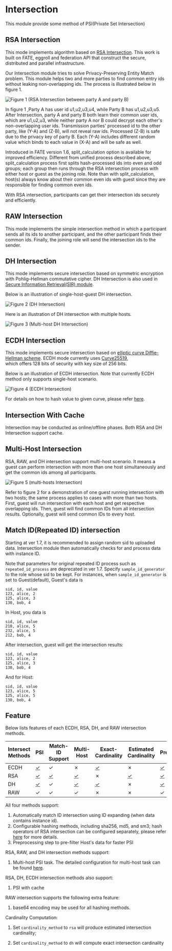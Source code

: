 # Intersection

This module provide some method of PSI(Private Set Intersection)

## RSA Intersection

This mode implements algorithm based on [RSA
Intersection](https://books.google.com.hk/books?id=zfvf37_YS8cC&pg=PA73&lpg=PA73&dq=rsa+commutative+encryption&source=bl&ots=LbOiyIlr3E&sig=IIWlTGeoU0C8dRiN10uH2OAwobQ&hl=zh-CN&sa=X&ved=0ahUKEwiLoozC1tbXAhVDnJQKHbP7DvAQ6AEIdTAJ#v=onepage&q&f=false).
This work is built on FATE, eggroll and federation API that construct
the secure, distributed and parallel infrastructure.

Our Intersection module tries to solve Privacy-Preserving Entity Match
problem. This module helps two and more parties to find common entry ids
without leaking non-overlapping ids. The process is illustrated below in
<span class="title-ref">figure 1</span>.

![Figure 1 (RSA Intersection between party A and party
B)](../images/rsa_intersection.png)

In <span class="title-ref">figure 1</span> ,Party A has user id
u1,u2,u3,u4, while Party B has u1,u2,u3,u5. After Intersection, party A
and party B both learn their common user ids, which are u1,u2,u3, while
neither party A nor B could decrypt each other's non-overlapping user
ids. Transmission parties' processed id to the other party, like \(Y-A\)
and \(Z-B\), will not reveal raw ids. Processed \(Z-B\) is safe due to
the privacy key of party B. Each \(Y-A\) includes different random value
which binds to each value in \(X-A\) and will be safe as well.

Introduced in FATE version 1.6,
<span class="title-ref">split\_calculation</span> option is available
for improved efficiency. Different from unified process described above,
<span class="title-ref">split\_calculation</span> process first splits
hash-processed ids into even and odd groups; each group then runs
through the RSA intersection process with either host or guest as the
joining role. Note than with
<span class="title-ref">split\_calculation</span>, host(s) always know
about their common even ids with guest since they are responsible for
finding common even ids.

With RSA intersection, participants can get their intersection ids
securely and efficiently.

## RAW Intersection

This mode implements the simple intersection method in which a
participant sends all its ids to another participant, and the other
participant finds their common ids. Finally, the joining role will send
the intersection ids to the sender.

## DH Intersection

This mode implements secure intersection based on symmetric encryption
with Pohlig–Hellman commutative cipher. DH Intersection is also used in
[Secure Information Retrieval(SIR)
module](sir.md).

Below is an illustration of single-host-guest DH intersection.

![Figure 2 (DH
Intersection)](../images/dh_intersection.png)

Here is an illustration of DH intersection with multiple hosts.

![Figure 3 (Multi-host DH
Intersection)](../images/multi_host_dh_intersection.png)


## ECDH Intersection

This mode implements secure intersection 
based on [elliptic curve Diffie-Hellman scheme](https://en.wikipedia.org/wiki/Elliptic-curve_Diffie–Hellman). 
ECDH mode currently uses [Curve25519](https://en.wikipedia.org/wiki/Curve25519),  
which offers 128 bits of security with key size of 256 bits.

Below is an illustration of ECDH intersection. Note that currently ECDH method only supports single-host scenario.

![Figure 4 (ECDH
Intersection)](../images/ecdh_intersection.png)

For details on how to hash value to given curve, 
please refer [here](https://datatracker.ietf.org/doc/html/draft-irtf-cfrg-hash-to-curve-10#section-6.7.1).


## Intersection With Cache

Intersection may be conducted as online/offline phases. Both RSA and DH
Intersection support cache. 

## Multi-Host Intersection

RSA, RAW, and DH intersection support multi-host scenario. It means a
guest can perform intersection with more than one host simultaneously
and get the common ids among all participants.

![Figure 5 (multi-hosts
Intersection)](../images/multi_host_intersect.png)

Refer to <span class="title-ref">figure 2</span> for a demonstration of
one guest running intersection with two hosts; the same process applies
to cases with more than two hosts. First, guest will run intersection
with each host and get respective overlapping ids. Then, guest will find
common IDs from all intersection results. Optionally, guest will send
common IDs to every host.

## Match ID(Repeated ID) intersection

Starting at ver 1.7, it is recommended to assign random sid to uploaded
data. Intersection module then automatically checks for and process data
with instance ID.

Note that parameters for original repeated ID process such as
``repeated_id_process`` are deprecated in
ver 1.7. Specify ``sample_id_generator`` to the
role whose sid to be kept. For instances, when
``sample_id_generator`` is set to Guest(default),
Guest's data is

    sid, id, value
    123, alice, 2
    125, alice, 3
    130, bob, 4

In Host, you data is

    sid, id, value
    210, alice, 5
    232, alice, 5
    212, bob, 4

After intersection, guest will get the intersection results:

    sid, id, value
    123, alice, 2
    125, alice, 3
    130, bob, 4

And for Host:

    sid, id, value
    123, alice, 5
    125, alice, 5
    130, bob, 4

<!-- mkdocs
## Param

::: federatedml.param.intersect_param
    rendering:
      heading_level: 3
      show_source: true
      show_root_heading: true
      show_root_toc_entry: false
      show_root_full_path: false
 -->

## Feature

Below lists features of each ECDH, RSA, DH, and RAW intersection methods.

| Intersect Methods 	| PSI                                                                     	| Match-ID Support                                                       	| Multi-Host                                                                   	| Exact-Cardinality                                                                              	| Estimated Cardinality                                                              	| Preprocessing                                                                        	| Cache                                                                         	|
|-------------------	|-------------------------------------------------------------------------	|------------------------------------------------------------------------	|------------------------------------------------------------------------------	|------------------------------------------------------------------------------------------------	|------------------------------------------------------------------------------------	|--------------------------------------------------------------------------------------	|-------------------------------------------------------------------------------	|
| ECDH              	| [&check;](../../examples/pipeline/intersect/pipeline-intersect-ecdh.py) 	| &check;                                                                	| &cross;                                                                      	| [&check;](../../examples/dsl/v2/intersect/test_intersect_job_ecdh_exact_cardinality_conf.json) 	| &cross;                                                                            	| [&check;](../../examples/pipeline/intersect/pipeline-intersect-ecdh-w-preprocess.py) 	| [&check;](../../examples/pipeline/intersect/pipeline-intersect-ecdh-cache.py) 	|
| RSA               	| [&check;](../../examples/pipeline/intersect/pipeline-intersect-rsa.py)  	| [&check;](../../examples/pipeline/match_id_test/pipeline-hetero-lr.py) 	| [&check;](../../examples/pipeline/intersect/pipeline-intersect-multi-rsa.py) 	| &cross;                                                                                        	| [&check;](../../examples/pipeline/intersect/pipeline-intersect-rsa-cardinality.py) 	| [&check;](../../examples/pipeline/intersect/pipeline-intersect-dh-w-preprocess.py)   	| [&check;](../../examples/pipeline/intersect/pipeline-intersect-rsa-cache.py)  	|
| DH                	| [&check;](../../examples/pipeline/intersect/pipeline-intersect-dh.py)   	| &check;                                                                	| [&check;](../../examples/pipeline/intersect/pipeline-intersect-dh-multi.py)  	| [&check;](examples/dsl/v2/intersect/test_intersect_job_dh_exact_cardinality_conf.json)         	| &cross;                                                                            	| [&check;](../../examples/pipeline/intersect/pipeline-intersect-rsa-w-preprocess.py)  	| [&check;](../../examples/pipeline/intersect/pipeline-intersect-dh-cache.py)   	|
| RAW               	| &check;                                                                 	| &check;                                                                	| &check;                                                                      	| &cross;                                                                                        	| &cross;                                                                            	| &check;                                                                              	| &cross;                                                                       	|

All four methods support:

1.  Automatically match ID intersection using ID expanding (when data contains instance id).
2.  Configurable hashing methods, including sha256, md5, and sm3; hash
    operators of RSA intersection can be configured separately, please
    refer [here](../../python/federatedml/param/intersect_param.py)
    for more details.
3.  Preprocessing step to pre-filter Host's data for faster PSI

RSA, RAW, and DH intersection methods support:

1.  Multi-host PSI task. The detailed configuration for multi-host task
    can be found
    [here](../tutorial/dsl_conf/dsl_conf_v2_setting_guide.md#multi-host-configuration).

RSA, DH, ECDH intersection methods also support:

1.  PSI with cache

RAW intersection supports the following extra feature:

1.  base64 encoding may be used for all hashing methods.

Cardinality Computation:

1. Set `cardinality_method` to `rsa` will produce estimated intersection cardinality;

2. Set `cardinality_method` to `dh` will compute exact intersection cardinality

<!-- 
## Examples

{% include-examples "intersect" %}
-->
